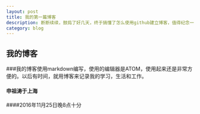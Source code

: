 ```yaml
---
layout: post
title: 我的第一篇博客
description: 断断续续，鼓捣了好几天，终于搞懂了怎么使用github建立博客，值得纪念一下。
category: blog
---
```


## 我的博客
###我的博客使用markdown编写，使用的编辑器是ATOM，使用起来还是非常方便的。以后有时间，就用博客来记录我的学习，生活和工作。
#### 申祖涛于上海
####2016年11月25日晚8点十分



[JasperShen]:    http://jaspershen.com  "JasperShen"

